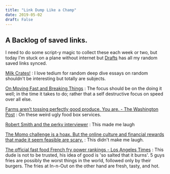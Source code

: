 ```yaml
---
title: "Link Dump Like a Champ"
date: 2019-05-02
draft: False
---
```

## A Backlog of saved links.

I need to do some script-y magic to collect these each week or two, but today I'm stuck on a plane without internet but [Drafts](https://getdrafts.com) has all my random saved links synced.

[Milk Crates!](https://tedium.co/2019/03/19/milk-crate-theft-history/)
: I love tedium for random deep dive essays on random shouldn't be interesting but totally are subjects.

[On Moving Fast and Breaking Things](https://seths.blog/2019/03/move-fast-and-break-things-isnt-a-worthy-slogan/)
: The focus should be on the doing it well; in the time it takes to do; rather that a self destructive focus on speed over all else.

[Farms aren’t tossing perfectly good produce. You are. - The Washington Post](https://www.washingtonpost.com/news/posteverything/wp/2019/03/08/feature/farms-arent-tossing-perfectly-good-produce-you-are/?noredirect=on&utm_term=.3072602dde0b)
: On these weird ugly food box services.

[Robert Smith and the perky interviewer](https://www.instagram.com/marycmccormack/p/BvuWHM1lo4K/)
: This made me laugh

[The Momo challenge is a hoax. But the online culture and financial rewards that made it seem feasible are scary.](https://www.nbcnews.com/think/opinion/momo-challenge-hoax-online-culture-financial-rewards-made-it-seem-ncna978226?cid=referral_taboolafeed)
: This didn't make me laugh.

[The official fast food French fry power rankings - Los Angeles Times](https://www.latimes.com/food/la-fo-french-fry-rankings-20190212-story.html)
: This dude is not to be trusted, his idea of good is 'so salted that it burns'.
5 guys fries are possibly the worst things in the world, followed only by their burgers.
The fries at In-n-Out on the other hand are fresh, tasty, and hot.

